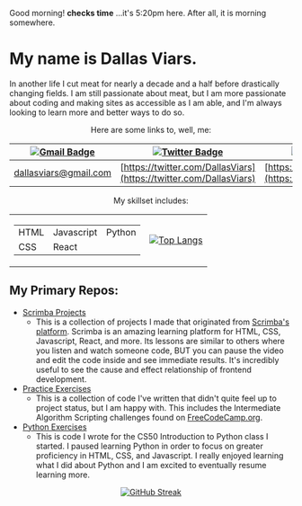 Good morning! **__checks time__** ...it's 5:20pm here. After all, it is morning somewhere.

# My name is Dallas Viars. 
In another life I cut meat for nearly a decade and a half before drastically changing fields. I am still passionate about meat, but I am more passionate about coding and making sites as accessible as I am able, and I'm always looking to learn more and better ways to do so.

<div align="center"><p>Here are some links to, well, me:</p></div>
<div align="center">
  
  [<img src="https://img.shields.io/badge/Gmail-white?style=for-the-badge&logo=gmail&logoColor=red" alt="Gmail Badge"/>](dallasviars@gmail.com)  | [<img src="https://img.shields.io/badge/Twitter-dodgerblue?style=for-the-badge&logo=twitter&logoColor=white" alt="Twitter Badge"/>](https://twitter.com/DallasViars) | [<img src="https://img.shields.io/badge/Codepen.io-black?style=for-the-badge&logo=codepen&logoColor=white" alt="Codepen Badge"/>](https://codepen.io/dallasviars)
  :---:  | :---:  | :---: 
  [dallasviars@gmail.com](mailto:dallasviars@gmail.com)  | [https://twitter.com/DallasViars](https://twitter.com/DallasViars)  | [https://codepen.io/dallasviars](https://codepen.io/dallasviars)
</div>

<p align="center">My skillset includes:</p>
<table align="center">
<tr>
  <td>
    <div>
      <table align="center">
        <tr>
          <td> HTML </td>
          <td> Javascript </td>
          <td> Python </td>
        </tr>
        <tr>
          <td> CSS </td>
          <td> React </td>
        </tr>
      </table>
  </div>
  </td>
  <td>
    
[![Top Langs](https://github-readme-stats.vercel.app/api/top-langs/?username=dallasviars&layout=compact&theme=vision-friendly-dark)](https://github.com/anuraghazra/github-readme-stats)
    
  </td>
</tr>
</table>


## My Primary Repos:

- [Scrimba Projects](/../../../../DallasViars/Scrimba_Projects)
  - This is a collection of projects I made that originated from [Scrimba's platform](http://www.scrimba.com). Scrimba is an amazing learning platform for HTML, CSS, Javascript, React, and more. Its lessons are similar to others where you listen and watch someone code, BUT you can pause the video and edit the code inside and see immediate results. It's incredibly useful to see the cause and effect relationship of frontend development.
- [Practice Exercises](/../../../../DallasViars/Practice_Exercises)
  - This is a collection of code I've written that didn't quite feel up to project status, but I am happy with. This includes the Intermediate Algorithm Scripting challenges found on [FreeCodeCamp.org](https://www.freecodecamp.org/).
- [Python Exercises](/../../../../DallasViars/Practice_Exercises)
  - This is code I wrote for the CS50 Introduction to Python class I started. I paused learning Python in order to focus on greater proficiency in HTML, CSS, and Javascript. I really enjoyed learning what I did about Python and I am excited to eventually resume learning more.

<div align="center">
  
  [![GitHub Streak](http://github-readme-streak-stats.herokuapp.com?user=dallasviars&theme=github-dark)](https://git.io/streak-stats)
</div>
